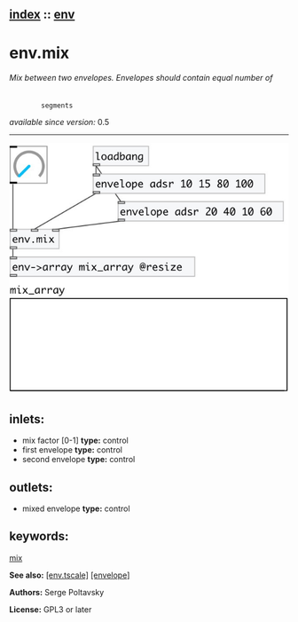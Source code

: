 [index](index.html) :: [env](category_env.html)
---

# env.mix

###### Mix between two envelopes. Envelopes should contain equal number of
            segments

*available since version:* 0.5

---




[![example](../examples/img/env.mix.jpg)](../examples/pd/env.mix.pd)









## inlets:

* mix factor [0-1] 
__type:__ control<br>
* first envelope 
__type:__ control<br>
* second envelope 
__type:__ control<br>



## outlets:

* mixed envelope
__type:__ control<br>



## keywords:

[mix](keywords/mix.html)



**See also:**
[\[env.tscale\]](env.tscale.html)
[\[envelope\]](envelope.html)




**Authors:** Serge Poltavsky




**License:** GPL3 or later





